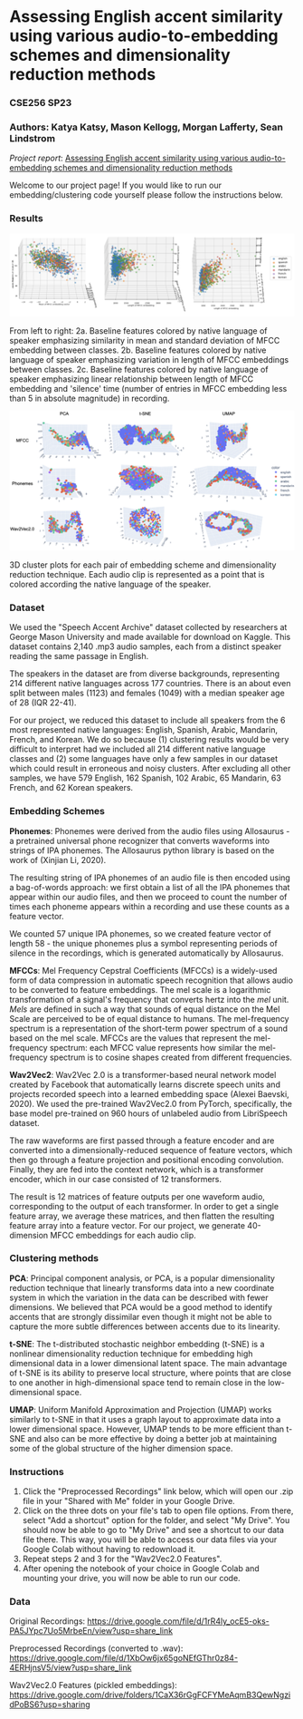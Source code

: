 # Assessing English accent similarity using various audio-to-embedding schemes and dimensionality reduction methods

### CSE256 SP23
### Authors: Katya Katsy, Mason Kellogg, Morgan Lafferty, Sean Lindstrom

*Project report*: [Assessing English accent similarity using various audio-to-embedding
schemes and dimensionality reduction methods](https://github.com/kkatsy/Accent-Clustering/blob/main/finalreport_2023.pdf)

Welcome to our project page! If you would like to run our embedding/clustering code yourself please follow the instructions below.

### Results

![](https://github.com/kkatsy/Accent-Clustering/blob/main/baselines_all.png)

From left to right: 2a. Baseline features colored by native language of speaker emphasizing similarity in mean and standard deviation of MFCC embedding between classes. 2b. Baseline features colored by native language of speaker emphasizing variation in length of MFCC embeddings between classes. 2c. Baseline features colored by native language of speaker emphasizing linear relationship between length of MFCC embedding and 'silence' time (number of entries in MFCC embedding less than 5 in absolute magnitude) in recording.

![](https://github.com/kkatsy/Accent-Clustering/blob/main/clusters.png)

3D cluster plots for each pair of embedding scheme and dimensionality reduction technique. Each audio clip is represented as a point that is colored according the native language of the speaker.

### Dataset

We used the "Speech Accent Archive" dataset collected by researchers at George Mason University and made available for download on Kaggle. This dataset contains 2,140 .mp3 audio samples, each from a distinct speaker reading the same passage in English.

The speakers in the dataset are from diverse backgrounds, representing 214 different native languages across 177 countries. There is an about even split between males (1123) and females (1049) with a median speaker age of 28 (IQR 22-41).

For our project, we reduced this dataset to include all speakers from the 6 most represented native languages: English, Spanish, Arabic, Mandarin, French, and Korean. We do so because (1) clustering results would be very difficult to interpret had we included all 214 different native language classes and (2) some languages have only a few samples in our dataset which could result in erroneous and noisy clusters. After excluding all other samples, we have 579 English, 162 Spanish, 102 Arabic, 65 Mandarin, 63 French, and 62 Korean speakers.

### Embedding Schemes

**Phonemes**: Phonemes were derived from the audio files using Allosaurus - a pretrained universal phone recognizer that converts waveforms into strings of IPA phonemes. The Allosaurus python library is based on the work of (Xinjian Li, 2020).

The resulting string of IPA phonemes of an audio file is then encoded using a bag-of-words approach: we first obtain a list of all the IPA phonemes that appear within our audio files, and then we proceed to count the number of times each phoneme appears within a recording and use these counts as a feature vector.

We counted 57 unique IPA phonemes, so we created feature vector of length 58 - the unique phonemes plus a symbol representing periods of silence in the recordings, which is generated automatically by Allosaurus.

**MFCCs**: Mel Frequency Cepstral Coefficients (MFCCs) is a widely-used form of data compression in automatic speech recognition that allows audio to be converted to feature embeddings. The mel scale is a logarithmic transformation of a signal's frequency that converts hertz into the *mel* unit. *Mels* are defined in such a way that sounds of equal distance on the Mel Scale are perceived to be of equal distance to humans. The mel-frequency spectrum is a representation of the short-term power spectrum of a sound based on the mel scale. MFCCs are the values that represent the mel-frequency spectrum: each MFCC value represents how similar the mel-frequency spectrum is to cosine shapes created from different frequencies.

**Wav2Vec2**: Wav2Vec 2.0 is a transformer-based neural network model created by Facebook that automatically learns discrete speech units and projects recorded speech into a learned embedding space (Alexei Baevski, 2020). We used the pre-trained Wav2Vec2.0 from PyTorch, specifically, the base model pre-trained on 960 hours of unlabeled audio from LibriSpeech dataset.

The raw waveforms are first passed through a feature encoder and are converted into a dimensionally-reduced sequence of feature vectors, which then go through a feature projection and positional encoding convolution. Finally, they are fed into the context network, which is a transformer encoder, which in our case consisted of 12 transformers.

The result is 12 matrices of feature outputs per one waveform audio, corresponding to the output of each transformer. In order to get a single feature array, we average these matrices, and then flatten the resulting feature array into a feature vector. For our project, we generate 40-dimension MFCC embeddings for each audio clip.

### Clustering methods

**PCA**: Principal component analysis, or PCA, is a popular dimensionality reduction technique that linearly transforms data into a new coordinate system in which the variation in the data can be described with fewer dimensions. We believed that PCA would be a good method to identify accents that are strongly dissimilar even though it might not be able to capture the more subtle differences between accents due to its linearity.

**t-SNE**: The t-distributed stochastic neighbor embedding (t-SNE) is a nonlinear dimensionality reduction technique for embedding high dimensional data in a lower dimensional latent space. The main advantage of t-SNE is its ability to preserve local structure, where points that are close to one another in high-dimensional space tend to remain close in the low-dimensional space.

**UMAP**: Uniform Manifold Approximation and Projection (UMAP) works similarly to t-SNE in that it uses a graph layout to approximate data into a lower dimensional space. However, UMAP tends to be more efficient than t-SNE and also can be more effective by doing a better job at maintaining some of the global structure of the higher dimension space.

### Instructions

1. Click the "Preprocessed Recordings" link below, which will open our .zip file in your "Shared with Me" folder in your Google Drive.
2. Click on the three dots on your file's tab to open file options. From there, select "Add a shortcut" option for the folder, and select "My Drive". You should now be able to go to "My Drive" and see a shortcut to our data file there. This way, you will be able to access our data files via your Google Colab without having to redownload it.
3. Repeat steps 2 and 3 for the "Wav2Vec2.0 Features".
4. After opening the notebook of your choice in Google Colab and mounting your drive, you will now be able to run our code.

###  Data
Original Recordings: https://drive.google.com/file/d/1rR4ly_ocE5-oks-PA5JYpc7Uo5MrbeEn/view?usp=share_link

Preprocessed Recordings (converted to .wav): https://drive.google.com/file/d/1XbOw6jx65goNEfGThr0z84-4ERHjnsV5/view?usp=share_link

Wav2Vec2.0 Features (pickled embeddings): https://drive.google.com/drive/folders/1CaX36rGgFCFYMeAqmB3QewNgzidPoBS6?usp=sharing

